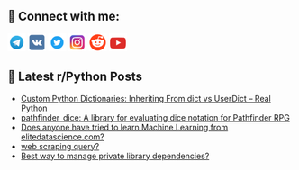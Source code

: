 ## 🔎 Connect with me:
[<img src="https://github.com/bullbesh/bullbesh/blob/main/images/Telegram.png" width="32" height="32" />](https://t.me/bullbesh)
[<img src="https://github.com/bullbesh/bullbesh/blob/main/images/VK.png" width="32" height="32" />](https://vk.com/bullbesh)
[<img src="https://github.com/bullbesh/bullbesh/blob/main/images/Twitter.png" width="32" height="32" />](https://twitter.com/bullbesh1)
[<img src="https://github.com/bullbesh/bullbesh/blob/main/images/Instagram.png" width="32" height="32" />](https://www.instagram.com/bullbesh)
[<img src="https://github.com/bullbesh/bullbesh/blob/main/images/Reddit.png" width="32" height="32" />](https://www.reddit.com/user/bullbesh)
[<img src="https://github.com/bullbesh/bullbesh/blob/main/images/YouTube.png" width="32" height="32" />](https://www.youtube.com/channel/UCtfjRs6uzgq5mfm8S06WTcg)

## 📕 Latest r/Python Posts
<!-- BLOG-POST-LIST:START -->
- [Custom Python Dictionaries: Inheriting From dict vs UserDict – Real Python](https://www.reddit.com/r/Python/comments/w66eqh/custom_python_dictionaries_inheriting_from_dict/)
- [pathfinder_dice: A library for evaluating dice notation for Pathfinder RPG](https://www.reddit.com/r/Python/comments/w661od/pathfinder_dice_a_library_for_evaluating_dice/)
- [Does anyone have tried to learn Machine Learning from elitedatascience.com?](https://www.reddit.com/r/Python/comments/w65j0k/does_anyone_have_tried_to_learn_machine_learning/)
- [web scraping query?](https://www.reddit.com/r/Python/comments/w651yh/web_scraping_query/)
- [Best way to manage private library dependencies?](https://www.reddit.com/r/Python/comments/w62hlr/best_way_to_manage_private_library_dependencies/)
<!-- BLOG-POST-LIST:END -->
